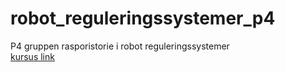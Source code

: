 # robot_reguleringssystemer_p4
P4 gruppen rasporistorie i robot reguleringssystemer  
[kursus link](https://www.moodle.aau.dk/course/view.php?id=46872)
